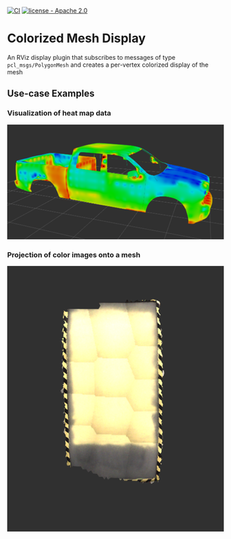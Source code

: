 [![CI](https://github.com/marip8/colorized_mesh_display/actions/workflows/main.yml/badge.svg)](https://github.com/marip8/colorized_mesh_display/actions/workflows/main.yml)
[![license - Apache 2.0](https://img.shields.io/:license-Apache%202.0-yellowgreen.svg)](https://opensource.org/licenses/Apache-2.0)

# Colorized Mesh Display

An RViz display plugin that subscribes to messages of type `pcl_msgs/PolygonMesh` and creates a per-vertex colorized display of the mesh

## Use-case Examples

### Visualization of heat map data

![Heat map colorized mesh](docs/heat_map_colorized_mesh.png)

### Projection of color images onto a mesh

![Image projection colorized mesh](docs/image_projection_colorized_mesh.png)
